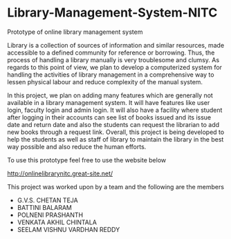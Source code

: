 # Library-Management-System-NITC
Prototype of online library management system


   Library is a collection of sources of information and similar resources,
made accessible to a defined community for reference or borrowing. Thus, the
process of handling a library manually is very troublesome and clumsy. As
regards to this point of view, we plan to develop a computerized system for
handling the activities of library management in a comprehensive way to lessen
physical labour and reduce complexity of the manual system.

   In this project, we plan on adding many features which are generally not
available in a library management system. It will have features like user login,
faculty login and admin login. It will also have a facility where student after
logging in their accounts can see list of books issued and its issue date and
return date and also the students can request the librarian to add new books
through a request link. Overall, this project is being developed to help the
students as well as staff of library to maintain the library in the best way
possible and also reduce the human efforts.


To use this prototype feel free to use the website below

http://onlinelibrarynitc.great-site.net/



This project was worked upon by a team and the following are the members

- G.V.S. CHETAN TEJA 
- BATTINI BALARAM
- POLNENI PRASHANTH
- VENKATA AKHIL CHINTALA
- SEELAM VISHNU VARDHAN REDDY
